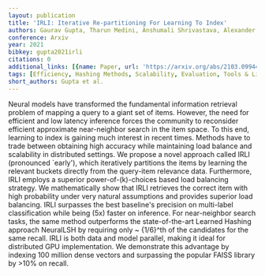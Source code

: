 ```yaml
---
layout: publication
title: 'IRLI: Iterative Re-partitioning For Learning To Index'
authors: Gaurav Gupta, Tharun Medini, Anshumali Shrivastava, Alexander J Smola
conference: Arxiv
year: 2021
bibkey: gupta2021irli
citations: 0
additional_links: [{name: Paper, url: 'https://arxiv.org/abs/2103.09944'}]
tags: [Efficiency, Hashing Methods, Scalability, Evaluation, Tools & Libraries]
short_authors: Gupta et al.
---
```

Neural models have transformed the fundamental information retrieval problem
of mapping a query to a giant set of items. However, the need for efficient and
low latency inference forces the community to reconsider efficient approximate
near-neighbor search in the item space. To this end, learning to index is
gaining much interest in recent times. Methods have to trade between obtaining
high accuracy while maintaining load balance and scalability in distributed
settings. We propose a novel approach called IRLI (pronounced `early'), which
iteratively partitions the items by learning the relevant buckets directly from
the query-item relevance data. Furthermore, IRLI employs a superior
power-of-\(k\)-choices based load balancing strategy. We mathematically show that
IRLI retrieves the correct item with high probability under very natural
assumptions and provides superior load balancing. IRLI surpasses the best
baseline's precision on multi-label classification while being \(5x\) faster on
inference. For near-neighbor search tasks, the same method outperforms the
state-of-the-art Learned Hashing approach NeuralLSH by requiring only ~
\{1/6\}^th of the candidates for the same recall. IRLI is both data and model
parallel, making it ideal for distributed GPU implementation. We demonstrate
this advantage by indexing 100 million dense vectors and surpassing the popular
FAISS library by >10% on recall.